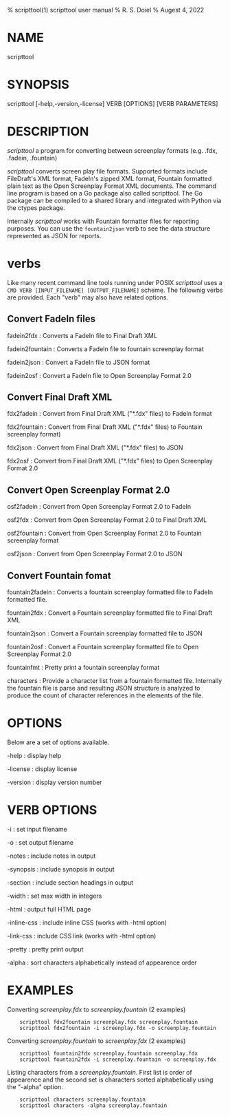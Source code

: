 % scripttool(1) scripttool user manual
% R. S. Doiel
% Augest 4, 2022

# NAME

scripttool

# SYNOPSIS

scripttool [-help,-version,-license] VERB [OPTIONS] [VERB PARAMETERS]


# DESCRIPTION

_scripttool_ a program for converting between screenplay formats (e.g. .fdx, .fadein, .fountain)

_scripttool_ converts screen play file formats. Supported formats include FileDraft's XML format, FadeIn's zipped XML format, Fountain formatted plain text as the Open Screenplay Format XML documents. The command line program is based on a Go package also called scripttool. The Go package can be compiled to a shared library and integrated with Python via the ctypes package.  

Internally _scripttool_ works with Fountain formatter files for reporting purposes. You can use the `fountain2json` verb to see the data structure represented as JSON for reports.

# verbs

Like many recent command line tools running under POSIX _scripttool_ uses
a `CMD VERB [INPUT_FILENAME] [OUTPUT_FILENAME]` scheme. The follownig verbs are provided. Each "verb" may also have related options.

## Convert FadeIn files

fadein2fdx
: Converts a FadeIn file to Final Draft XML 

fadein2fountain
: Converts a FadeIn file to fountain screenplay format

fadein2json
: Convert a FadeIn file to JSON format

fadein2osf
: Convert a FadeIn file to Open Screenplay Format 2.0

## Convert Final Draft XML

fdx2fadein
: Convert from Final Draft XML ("*.fdx" files) to FadeIn format

fdx2fountain
: Convert from Final Draft XML ("*.fdx" files) to Fountain screenplay format)

fdx2json
: Convert from Final Draft XML ("*.fdx" files) to JSON

fdx2osf
: Convert from Final Draft XML ("*.fdx" files) to Open Screenplay Format 2.0

## Convert Open Screenplay Format 2.0

osf2fadein
: Convert from Open Screenplay Format 2.0 to FadeIn

osf2fdx
: Convert from Open Screenplay Format 2.0 to Final Draft XML

osf2fountain
: Convert from Open Screenplay Format 2.0 to Fountain screenplay format

osf2json
: Convert from Open Screenplay Format 2.0 to JSON

## Convert Fountain fomat

fountain2fadein
: Converts a fountain screenplay formatted file to FadeIn formatted file.

fountain2fdx
: Convert a Fountain screenplay formatted file to Final Draft XML

fountain2json
: Convert a Fountain screenplay formatted file to JSON

fountain2osf
: Convert a Fountain screenplay formatted file to Open Screenplay Format 2.0 

fountainfmt
: Pretty print a fountain screenplay format

characters
: Provide a character list from a fountain formatted file. Internally the fountain file is parse and resulting JSON structure is analyzed to produce the count of character references in the elements of the file.



# OPTIONS

Below are a set of options available.

-help
: display help

-license
: display license

-version
: display version number

# VERB OPTIONS

-i
: set input filename

-o
: set output filename

-notes
: include notes in output

-synopsis
: include synopsis in output

-section
: include section headings in output

-width
: set max width in integers

-html
: output full HTML page

-inline-css
: include inline CSS (works with -html option)

-link-css
: include CSS link (works with -html option)

-pretty
: pretty print output

-alpha
: sort characters alphabetically instead of appearence order


# EXAMPLES

Converting *screenplay.fdx* to *screenplay.fountain* (2 examples)

~~~shell
    scripttool fdx2fountain screenplay.fdx screenplay.fountain
    scripttool fdx2fountain -i screenplay.fdx -o screenplay.fountain
~~~

Converting *screenplay.fountain* to *screenplay.fdx* (2 examples)

~~~shell
    scripttool fountain2fdx screenplay.fountain screenplay.fdx
    scripttool fountain2fdx -i screenplay.fountain -o screenplay.fdx
~~~

Listing characters from a *screenplay.fountain*. First list is order of appearence and the second set is characters sorted alphabetically using the "-alpha" option.

~~~shell
    scripttool characters screenplay.fountain
    scripttool characters -alpha screenplay.fountain
~~~

